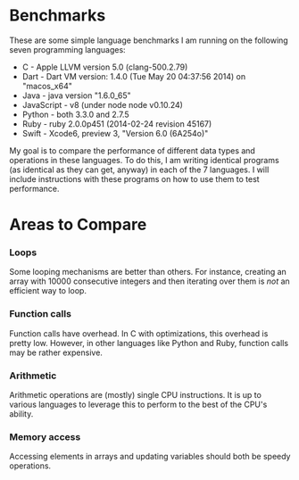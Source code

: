 # Benchmarks

These are some simple language benchmarks I am running on the following seven programming languages:

 * C - Apple LLVM version 5.0 (clang-500.2.79)
 * Dart - Dart VM version: 1.4.0 (Tue May 20 04:37:56 2014) on "macos_x64"
 * Java - java version "1.6.0_65"
 * JavaScript - v8 (under node node v0.10.24)
 * Python - both 3.3.0 and 2.7.5
 * Ruby - ruby 2.0.0p451 (2014-02-24 revision 45167)
 * Swift - Xcode6, preview 3, "Version 6.0 (6A254o)"

My goal is to compare the performance of different data types and operations in these languages. To do this, I am writing identical programs (as identical as they can get, anyway) in each of the 7 languages. I will include instructions with these programs on how to use them to test performance.

# Areas to Compare

### Loops

Some looping mechanisms are better than others. For instance, creating an array with 10000 consecutive integers and then iterating over them is *not* an efficient way to loop.

### Function calls

Function calls have overhead. In C with optimizations, this overhead is pretty low. However, in other languages like Python and Ruby, function calls may be rather expensive.

### Arithmetic

Arithmetic operations are (mostly) single CPU instructions. It is up to various languages to leverage this to perform to the best of the CPU's ability.

### Memory access

Accessing elements in arrays and updating variables should both be speedy operations.
